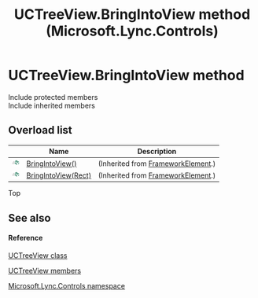 ﻿---
title: UCTreeView.BringIntoView method  (Microsoft.Lync.Controls)
TOCTitle: 'BringIntoView method '
ms:assetid: Overload:Microsoft.Lync.Controls.UCTreeView.BringIntoView_DI_3_UC_OCS14MrefLyncWPF
ms:mtpsurl: https://msdn.microsoft.com/en-us/library/microsoft.lync.controls.uctreeview.bringintoview_di_3_uc_ocs14mreflyncwpf(v=office.15)
ms:contentKeyID: 48599647
ms.date: 07/28/2014
mtps_version: v=office.15
f1_keywords:
- Microsoft.Lync.Controls.UCTreeView.BringIntoView
dev_langs:
- CSharp
- JScript
- VB
- other
---

# UCTreeView.BringIntoView method

Include protected members  
Include inherited members  

## Overload list

<table>
<thead>
<tr class="header">
<th> </th>
<th>Name</th>
<th>Description</th>
</tr>
</thead>
<tbody>
<tr class="odd">
<td><img src="images/Hh347903.pubmethod(Office.15).gif" title="Public method" alt="Public method" /></td>
<td><a href="http://msdn2.microsoft.com/en-us/library/ms598110">BringIntoView()</a></td>
<td>(Inherited from <a href="http://msdn2.microsoft.com/en-us/library/ms602714">FrameworkElement</a>.)</td>
</tr>
<tr class="even">
<td><img src="images/Hh347903.pubmethod(Office.15).gif" title="Public method" alt="Public method" /></td>
<td><a href="http://msdn2.microsoft.com/en-us/library/ms598115">BringIntoView(Rect)</a></td>
<td>(Inherited from <a href="http://msdn2.microsoft.com/en-us/library/ms602714">FrameworkElement</a>.)</td>
</tr>
</tbody>
</table>


Top

## See also

#### Reference

[UCTreeView class](uctreeview-class-microsoft-lync-controls_1.md)

[UCTreeView members](uctreeview-members-microsoft-lync-controls_1.md)

[Microsoft.Lync.Controls namespace](microsoft-lync-controls-namespace_1.md)

